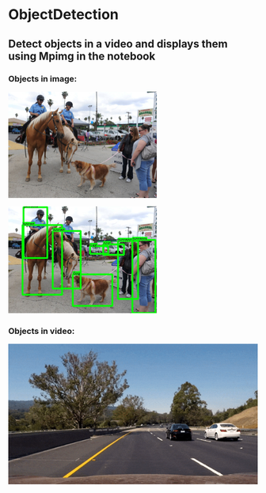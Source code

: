 # ObjectDetection
## Detect objects in a video and displays them using Mpimg in the notebook
### Objects in image:

[<img src="sample_img/sample_multiple_objects.jpg" width=300>]()

[<img src="sample_img/savedImage.jpg" width=300>]()

### Objects in video:

![grab-landing-page](https://github.com/gaganag50/ObjectDetection/blob/master/sample_video/sample.gif)

